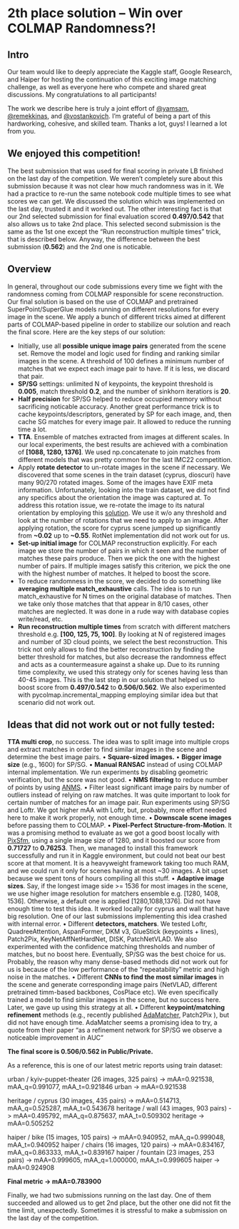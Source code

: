 # 2th place solution – Win over COLMAP Randomness?!

## **Intro**

Our team would like to deeply appreciate the Kaggle staff, Google Research, and Haiper for hosting the continuation of this exciting image matching challenge, as well as everyone here who compete and shared great discussions. My congratulations to all participants!

The work we describe here is truly a joint effort of [@yamsam](https://www.kaggle.com/yamsam), [@remekkinas](https://www.kaggle.com/remekkinas), and [@vostankovich](https://www.kaggle.com/vostankovich). I’m grateful of being a part of this hardworking, cohesive, and skilled team. Thanks a lot, guys! I learned a lot from you.

## **We enjoyed this competition!**

The best submission that was used for final scoring in private LB finished on the last day of the competition. We weren’t completely sure about this submission because it was not clear how much randomness was in it. We had a practice to re-run the same notebook code multiple times to see what scores we can get. We discussed the solution which was implemented on the last day, trusted it and it worked out. The other interesting fact is that our 2nd selected submission for final evaluation scored **0.497/0.542** that also allows us to take 2nd place. This selected second submission is the same as the 1st one except the “Run reconstruction multiple times” trick, that is described below. Anyway, the difference between the best submission (**0.562**) and the 2nd one is noticable.

## **Overview**

In general, throughout our code submissions every time we fight with the randomness coming from COLMAP responsible for scene reconstruction. Our final solution is based on the use of COLMAP and pretrained SuperPoint/SuperGlue models running on different resolutions for every image in the scene. We apply a bunch of different tricks aimed at different parts of COLMAP-based pipeline in order to stabilize our solution and reach the final score. Here are the key steps of our solution:

- Initially, use all **possible unique image pairs** generated from the scene set. Remove the model and logic used for finding and ranking similar images in the scene. A threshold of 100 defines a minimum number of matches that we expect each image pair to have. If it is less, we discard that pair.
- **SP/SG** settings: unlimited N of keypoints, the keypoint threshold is **0.005**, match threshold **0.2**, and the number of sinkhorn iteratiors is **20**.
- **Half precision** for SP/SG helped to reduce occupied memory without sacrificing noticable accuracy. Another great performance trick is to cache keypoints/descriptors, generated by SP for each image, and, then cache SG matches for every image pair. It allowed to reduce the running time a lot.
- **TTA**. Ensemble of matches extracted from images at different scales. In our local experiments, the best results are achieved with a combination of **[1088, 1280, 1376]**. We used np.concatenate to join matches from different models that was pretty common for the last IMC22 competition.
- Apply **rotate detector** to un-rotate images in the scene if necessary. We discovered that some scenes in the train dataset (cyprus, dioscuri) have many 90/270 rotated images. Some of the images have EXIF meta information. Unfortunately, looking into the train dataset, we did not find any specifics about the orientation the image was captured at. To address this rotation issue, we re-rotate the image to its natural orientation by employing this [solution](https://github.com/ternaus/check_orientation). We use it w/o any threshold and look at the number of rotations that we need to apply to an image. After applying rotation, the score for cyprus scene jumped up significantly from **~0.02** up to **~0.55**. RotNet implementation did not work out for us.
- **Set-up initial image** for COLMAP reconstruction explicitly. For each image we store the number of pairs in which it seen and the number of matches these pairs produce. Then we pick the one with the highest number of pairs. If multiple images satisfy this criterion, we pick the one with the highest number of matches. It helped to boost the score.
- To reduce randomness in the score, we decided to do something like **averaging multiple match_exhaustive** calls. The idea is to run match_exhaustive for N times on the original database of matches. Then we take only those matches that that appear in 8/10 cases, other matches are neglected. It was done in a rude way with database copies write/read, etc.
- **Run reconstruction multiple times** from scratch with different matchers threshold e.g. **[100, 125, 75, 100]**. By looking at N of registered images and number of 3D cloud points, we select the best reconstruction. This trick not only allows to find the better reconstruction by finding the better threshold for matches, but also decrease the randomness effect and acts as a countermeasure against a shake up. Due to its running time complexity, we used this strategy only for scenes having less than 40-45 images. This is the last step in our solution that helped us to boost score from **0.497/0.542** to **0.506/0.562**. We also experimented with pycolmap.incremental_mapping employing similar idea but that scenario did not work out.

## **Ideas that did not work out or not fully tested:**

**TTA multi crop**, no success. The idea was to split image into multiple crops and extract matches in order to find similar images in the scene and determine the best image pairs.
• **Square-sized images.**
• **Bigger image size** (e.g., 1600) for SP/SG.
• **Manual RANSAC** instead of using COLMAP internal implementation. We run experiments by disabling geometric verification, but the score was not good.
• **NMS filtering** to reduce number of points by using [ANMS](https://github.com/BAILOOL/ANMS-Codes).
• Filter least significant image pairs by number of outliers instead of relying on raw matches. It was quite important to look for certain number of matches for an image pair. Run experiments using SP/SG and Loftr. We got higher mAA with Loftr, but, probably, more effort needed here to make it work properly, not enough time.
• **Downscale scene images** before passing them to COLMAP.
• **Pixel-Perfect Structure-from-Motion**. It was a promising method to evaluate as we got a good boost locally with [PixSfm](https://github.com/cvg/pixel-perfect-sfm), using a single image size of 1280, and it boosted our score from **0.71727** to **0.76253**. Then, we managed to install this framework successfully and run it in Kaggle environment, but could not beat our best score at that moment. It is a heavyweight framework taking too much RAM, and we could run it only for scenes having at most ~30 images. A bit upset because we spent tons of hours compiling all this stuff.
• **Adaptive image sizes**. Say, if the longest image side >= 1536 for most images in the scene, we use higher image resolution for matchers ensemble e.g. [1280, 1408, 1536]. Otherwise, a default one is applied [1280,1088,1376]. Did not have enough time to test this idea. It worked locally for cyprus and wall that have big resolution. One of our last submissions implementing this idea crashed with internal error.
• Different **detectors, matchers**. We tested Loftr, QuadreeAttention, AspanFormer, DKM v3, GlueStick (keypoints + lines), Patch2Pix, KeyNetAffNetHardNet, DISK, PatchNetVLAD. We also experimented with the confidence matching thresholds and number of matches, but no boost here. Eventually, SP/SG was the best choice for us. Probably, the reason why many dense-based methods did not work out for us is because of the low performance of the “repeatability” metric and high noise in the matches.
• Different **CNNs to find the most similar images** in the scene and generate corresponding image pairs (NetVLAD, different pretrained timm-based backbones, CosPlace etc). We even specifically trained a model to find similar images in the scene, but no success here. Later, we gave up using this strategy at all.
• Different **keypoint/matching refinement** methods (e.g., recently published [AdaMatcher](https://github.com/TencentYoutuResearch/AdaMatcher), Patch2Pix ), but did not have enough time. AdaMatcher seems a promising idea to try, a quote from their paper “as a refinement network for SP/SG we observe a noticeable improvement in AUC”

**The final score is 0.506/0.562 in Public/Private.**

As a reference, this is one of our latest metric reports using train dataset:

urban / kyiv-puppet-theater (26 images, 325 pairs) -> mAA=0.921538, mAA_q=0.991077, mAA_t=0.921846
urban -> mAA=0.921538

heritage / cyprus (30 images, 435 pairs) -> mAA=0.514713, mAA_q=0.525287, mAA_t=0.543678
heritage / wall (43 images, 903 pairs) -> mAA=0.495792, mAA_q=0.875637, mAA_t=0.509302
heritage -> mAA=0.505252

haiper / bike (15 images, 105 pairs) -> mAA=0.940952, mAA_q=0.999048, mAA_t=0.940952
haiper / chairs (16 images, 120 pairs) -> mAA=0.834167, mAA_q=0.863333, mAA_t=0.839167
haiper / fountain (23 images, 253 pairs) -> mAA=0.999605, mAA_q=1.000000, mAA_t=0.999605
haiper -> mAA=0.924908

**Final metric -> mAA=0.783900**

Finally, we had two submissions running on the last day. One of them succeeded and allowed us to get 2nd place, but the other one did not fit the time limit, unexpectedly. Sometimes it is stressful to make a submission on the last day of the competition.